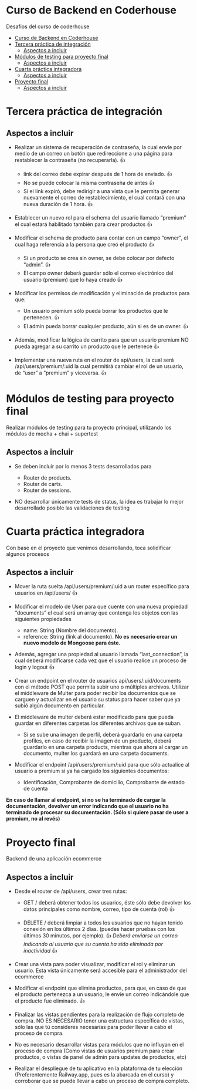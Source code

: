 # Curso de Backend en Coderhouse

Desafios del curso de coderhouse

- [Curso de Backend en Coderhouse](#curso-de-backend-en-coderhouse)
- [Tercera práctica de integración](#tercera-práctica-de-integración)
  - [Aspectos a incluir](#aspectos-a-incluir)
- [Módulos de testing para proyecto final](#módulos-de-testing-para-proyecto-final)
  - [Aspectos a incluir](#aspectos-a-incluir-1)
- [Cuarta práctica integradora](#cuarta-práctica-integradora)
  - [Aspectos a incluir](#aspectos-a-incluir-2)
- [Proyecto final](#proyecto-final)
  - [Aspectos a incluir](#aspectos-a-incluir-3)

# Tercera práctica de integración

## Aspectos a incluir

- Realizar un sistema de recuperación de contraseña, la cual envíe por medio de un correo un botón que redireccione a una página para restablecer la contraseña (no recuperarla). 👍
    * link del correo debe expirar después de 1 hora de enviado. 👍
    * No se puede colocar la misma contraseña de antes 👍
    * Si el link expiró, debe redirigir a una vista que le permita generar nuevamente el correo de restablecimiento, el cual contará con una nueva duración de 1 hora. 👍

- Establecer un nuevo rol para el schema del usuario llamado “premium” el cual estará habilitado también para crear productos 👍

- Modificar el schema de producto para contar con un campo “owner”, el cual haga referencia a la persona que creó el producto 👍
    * Si un producto se crea sin owner, se debe colocar por defecto “admin”. 👍
    * El campo owner deberá guardar sólo el correo electrónico del usuario (premium) que lo haya creado 👍

- Modificar los permisos de modificación y eliminación de productos para que:
    * Un usuario premium sólo pueda borrar los productos que le pertenecen. 👍
    * El admin pueda borrar cualquier producto, aún si es de un owner. 👍

- Además, modificar la lógica de carrito para que un usuario premium NO pueda agregar a su carrito un producto que le pertenece 👍

- Implementar una nueva ruta en el router de api/users, la cual será /api/users/premium/:uid  la cual permitirá cambiar el rol de un usuario, de “user” a “premium” y viceversa. 👍

# Módulos de testing para proyecto final

Realizar módulos de testing para tu proyecto principal, utilizando los módulos de mocha + chai + supertest

## Aspectos a incluir

- Se deben incluir por lo menos 3 tests desarrollados para
    * Router de products.
    * Router de carts.
    * Router de sessions.

- NO desarrollar únicamente tests de status, la idea es trabajar lo mejor desarrollado posible las validaciones de testing

# Cuarta práctica integradora

Con base en el proyecto que venimos desarrollando, toca solidificar algunos procesos

## Aspectos a incluir

- Mover la ruta suelta /api/users/premium/:uid a un router específico para usuarios en /api/users/ 👍

- Modificar el modelo de User para que cuente con una nueva propiedad “documents” el cual será un array que contenga los objetos con las siguientes propiedades
    * name: String (Nombre del documento).
    * reference: String (link al documento).
    **No es necesario crear un nuevo modelo de Mongoose para éste.**

- Además, agregar una propiedad al usuario llamada “last_connection”, la cual deberá modificarse cada vez que el usuario realice un proceso de login y logout 👍
 
- Crear un endpoint en el router de usuarios api/users/:uid/documents con el método POST que permita subir uno o múltiples archivos. Utilizar el middleware de Multer para poder recibir los documentos que se carguen y actualizar en el usuario su status para hacer saber que ya subió algún documento en particular.

- El middleware de multer deberá estar modificado para que pueda guardar en diferentes carpetas los diferentes archivos que se suban.
    * Si se sube una imagen de perfil, deberá guardarlo en una carpeta profiles, en caso de recibir la imagen de un producto, deberá guardarlo en una carpeta products, mientras que ahora al cargar un documento, multer los guardará en una carpeta documents.

- Modificar el endpoint /api/users/premium/:uid   para que sólo actualice al usuario a premium si ya ha cargado los siguientes documentos:
    * Identificación, Comprobante de domicilio, Comprobante de estado de cuenta

**En caso de llamar al endpoint, si no se ha terminado de cargar la documentación, devolver un error indicando que el usuario no ha terminado de procesar su documentación. (Sólo si quiere pasar de user a premium, no al revés)**

# Proyecto final

Backend de una aplicación ecommerce

## Aspectos a incluir

- Desde el router de /api/users, crear tres rutas:
    * GET  /  deberá obtener todos los usuarios, éste sólo debe devolver los datos principales como nombre, correo, tipo de cuenta (rol) 👍

    * DELETE / deberá limpiar a todos los usuarios que no hayan tenido conexión en los últimos 2 días. (puedes hacer pruebas con los últimos 30 minutos, por ejemplo). 👍
    *Deberá enviarse un correo indicando al usuario que su cuenta ha sido eliminada por inactividad* 👍

- Crear una vista para poder visualizar, modificar el rol y eliminar un usuario. Esta vista únicamente será accesible para el administrador del ecommerce

- Modificar el endpoint que elimina productos, para que, en caso de que el producto pertenezca a un usuario, le envíe un correo indicándole que el producto fue eliminado. 👍

- Finalizar las vistas pendientes para la realización de flujo completo de compra. NO ES NECESARIO tener una estructura específica de vistas, sólo las que tú consideres necesarias para poder llevar a cabo el proceso de compra.

- No es necesario desarrollar vistas para módulos que no influyan en el proceso de compra (Como vistas de usuarios premium para crear productos, o vistas de panel de admin para updates de productos, etc)

- Realizar el despliegue de tu aplicativo en la plataforma de tu elección (Preferentemente Railway.app, pues es la abarcada en el curso) y corroborar que se puede llevar a cabo un proceso de compra completo.
